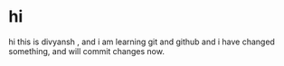 # hi
hi this is divyansh , and i am learning git and github
and i have changed something, and will commit changes now.
